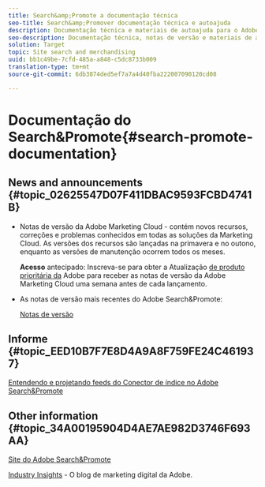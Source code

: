 ```yaml
---
title: Search&amp;Promote a documentação técnica
seo-title: Search&amp;Promover documentação técnica e autoajuda
description: Documentação técnica e materiais de autoajuda para o Adobe Search&amp;Promote
seo-description: Documentação técnica, notas de versão e materiais de autoajuda para o Adobe Search&amp;Promote
solution: Target
topic: Site search and merchandising
uuid: bb1c49be-7cfd-485a-a848-c5dc8733b009
translation-type: tm+mt
source-git-commit: 6db3874ded5ef7a7a4d40fba222007090120cd08

---
```



# Documentação do Search&amp;Promote{#search-promote-documentation}

## News and announcements {#topic_02625547D07F411DBAC9593FCBD4741B}

* Notas de versão da Adobe Marketing Cloud - contém novos recursos, correções e problemas conhecidos em todas as soluções da Marketing Cloud. As versões dos recursos são lançadas na primavera e no outono, enquanto as versões de manutenção ocorrem todos os meses.

   **Acesso** antecipado: Inscreva-se para obter a Atualização [de produto prioritária da](https://campaign.adobe.com/webApp/adbePriorityProductSubscribe) Adobe para receber as notas de versão da Adobe Marketing Cloud uma semana antes de cada lançamento.

* As notas de versão mais recentes do Adobe Search&amp;Promote:

   [Notas de versão](/help/c-searchpromote-release-notes/c-rn-02-13-18-version-1811.md)

## Informe {#topic_EED10B7F7E8D4A9A8F759FE24C461937}

[Entendendo e projetando feeds do Conector de índice no Adobe Search&amp;Promote](https://marketing.adobe.com/resources/help/en_US/snp/index_connector_feeds.pdf)

## Other information {#topic_34A00195904D4AE7AE982D3746F693AA}

[Site do Adobe Search&amp;Promote](https://www.adobe.com/solutions/testing-targeting/search-driven-merchandising.html)

[Industry Insights](https://blogs.adobe.com/digitalmarketing/) - O blog de marketing digital da Adobe.
